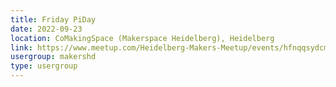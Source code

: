 ```yaml
---
title: Friday PiDay
date: 2022-09-23
location: CoMakingSpace (Makerspace Heidelberg), Heidelberg
link: https://www.meetup.com/Heidelberg-Makers-Meetup/events/hfnqqsydcmbfc/
usergroup: makershd
type: usergroup
---
```

